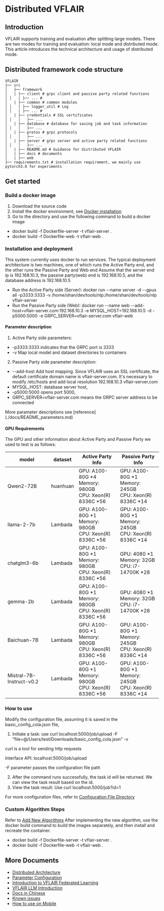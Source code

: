 # Distributed VFLAIR

## Introduction

VFLAIR supports training and evaluation after splitting large models. There are two modes for training and evaluation: local mode and distributed mode. This article introduces the technical architecture and usage of distributed mode.

## Distributed framework code structure

```
VFLAIR
├── src
│   ├── framework
│   | ├── client # grpc client and passive party related functions
│ │   | ├── ... #
│   | ├── common # common modules
│ │   | ├── logger_util # Log
│ │   | ├── ... #
│   | ├── credentials # SSL certificates
│ │   │   ├── ...
│   | ├── database # database for saving job and task information
│ │   │   ├── ...
│   | ├── protos # grpc protocols
│ │   │   ├── ...
│   | ├── server # grpc server and active party related functions
│ │   │   ├── ...
│   | ├── README.md # Guidance for distributed VFLAIR
│   | ├── docs # documents
│   | ├── web
├── requirements.txt # installation requirement, we mainly use pytorch3.8 for experiments
```

## Get started

### Build a docker image
1. Download the source code
2. Install the docker environment, see [Docker installation](https://docs.docker.com/engine/install/)
3. Go to the directory and use the following command to build a docker image
- docker build -f Dockerfile-server -t vflair-server .
- docker build -f Dockerfile-web -t vflair-web .

### Installation and deployment

This system currently uses docker to run services. The typical deployment architecture is two machines, one of which runs the Active Party end, and the other runs the Passive Party and Web end
Assume that the server end ip is 192.168.10.3, the passive party(web) end is 192.168.10.5, and the database address is 192.168.10.5

- Run the Active Party side (Server): docker run --name server -d --gpus all -p3333:3333 -v
/home/shan/dev/tools/nlp:/home/shan/dev/tools/nlp vflair-server
- Run the Passive Party side (Web): docker run --name web --add-host=vflair-server.com:192.168.10.3 -e MYSQL_HOST=192.168.10.5 -d -p5000:5000 -e
GRPC_SERVER=vflair-server.com vflair-web

#### Parameter description
1. Active Party side parameters:
- -p3333:3333 indicates that the GRPC port is 3333
- -v Map local model and dataset directories to containers

2. Passive Party side parameter description:
- --add-host Add host mapping. Since VFLAIR uses an SSL certificate, the default certificate domain name is vflair-server.com. It's necessary to modify /etc/hosts and add local resolution 192.168.10.3 vflair-server.com
- MYSQL_HOST: database server host,
- -p5000:5000 opens port 5000,
- GRPC_SERVER=vflair-server.com means the GRPC server address to be connected

More parameter descriptions see [reference] (./docs/README_parameters.md)

#### GPU Requirements
The GPU and other information about Active Party and Passive Party we used to test is as follows:

| model                    | dataset  | Active Party Info                                                  | Passive Party Info                                             |
|--------------------------|----------|--------------------------------------------------------------------|----------------------------------------------------------------|
| Qwen2-72B                | huanhuan | GPU: A100-80G *4  <br/>Memory: 980GB <br/>CPU: Xeon(R) 8336C *56   | GPU: A100-80G *1<br/> Memory: 245GB<br/>CPU: Xeon(R) 8336C *14 |
| llama-2-7b               | Lambada  | GPU: A100-80G *1  <br/>Memory: 980GB <br/>CPU: Xeon(R) 8336C *56   | GPU: A100-80G *1<br/> Memory: 245GB<br/>CPU: Xeon(R) 8336C *14 |
| chatglm3-6b              | Lambada  | GPU: A100-80G *1  <br/>Memory: 980GB <br/>CPU: Xeon(R) 8336C *56   | GPU: 4080 *1<br/> Memory: 32GB<br/>CPU:  i7-14700K *28         |
| gemma-2b                 | Lambada  | GPU: A100-80G *1  <br/>Memory: 980GB <br/>CPU: Xeon(R) 8336C *56   | GPU: 4080 *1<br/> Memory: 32GB<br/>CPU:  i7-14700K *28         |
| Baichuan-7B              | Lambada  | GPU: A100-80G *1  <br/>Memory: 980GB <br/>CPU: Xeon(R) 8336C *56   | GPU: A100-80G *1<br/> Memory: 245GB<br/>CPU: Xeon(R) 8336C *14 |
| Mistral-7B-Instruct-v0.2 | Lambada  | GPU: A100-80G *1  <br/>Memory: 980GB <br/>CPU: Xeon(R) 8336C *56   | GPU: A100-80G *1<br/> Memory: 245GB<br/>CPU: Xeon(R) 8336C *14 |



### How to use

Modify the configuration file, assuming it is saved in the basic_config_cola.json file,

1. Initiate a task: use curl localhost:5000/job/upload -F "file=@/Users/test/Downloads/basic_config_cola.json" -v

curl is a tool for sending http requests

Interface API: localhost:5000/job/upload

-F parameter passes the configuration file path

2. After the command runs successfully, the task id will be returned. We can view the task result based on the id.
3. View the task result: Use curl localhost:5000/job?id=1

For more configuration files, refer to [Configuration File Directory](../configs/test_configs)

### Custom Algorithm Steps
Refer to [Add New Algorithms](../../usage_guidance/Add_New_Algorithm.md) After implementing the new algorithm, use the docker build command to build the images separately, and then install and recreate the container.

- docker build -f Dockerfile-server -t vflair-server .
- docker build -f Dockerfile-web -t vflair-web .

## More Documents

- [Distributed Architecture](docs/README_architecture.md)
- [Parameter Configuration](../configs/README.md)
- [Introduction to VFLAIR Federated Learning](../../README.md)
- [VFLAIR LLM Introduction](../configs/README_LLM.md)
- [Docs in Chinese](./README_zh.md)
- [Known issues](./docs/README_issues.md)
- [How to use on Mobile](./docs/README_mobile.md)